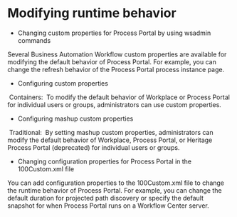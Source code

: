 # Modifying runtime behavior

- Changing custom properties for Process Portal by using wsadmin commands

Several Business Automation Workflow custom properties are available for modifying the default behavior of Process Portal. For example, you can change the refresh behavior of the Process Portal process instance page.
- Configuring custom properties

 Containers: 
 To modify the default behavior of Workplace or Process Portal for individual users or groups, administrators can use custom properties.
- Configuring mashup custom properties

 Traditional: 
 By setting mashup custom properties, administrators can modify the default behavior of Workplace, Process Portal, or Heritage Process Portal (deprecated) for individual users or groups.
- Changing configuration properties for Process Portal in the 100Custom.xml file

You can add configuration properties to the 100Custom.xml file to change the runtime behavior of Process Portal. For example, you can change the default duration for projected path discovery or specify the default snapshot for when Process Portal runs on a Workflow Center server.